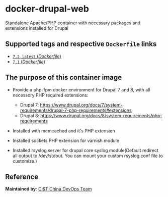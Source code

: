 # docker-drupal-web
Standalone Apache/PHP container with necessary packages and extensions installed for Drupal

## Supported tags and respective `Dockerfile` links
-	[`7.2`, `latest` (*Dockerfile*)](https://github.com/ciandt-china-dev/docker-drupal-web/blob/master/php7.2/Dockerfile)
-	[`7.1` (*Dockerfile*)](https://github.com/ciandt-china-dev/docker-drupal-web/blob/master/php7.1/Dockerfile)

## The purpose of this container image

- Provide a php-fpm docker environment for Drupal 7 and 8, with all necessory PHP required extensions:
    - Drupal 7: https://www.drupal.org/docs/7/system-requirements/drupal-7-php-requirements#extensions
    - Drupal 8: https://www.drupal.org/docs/8/system-requirements/php-requirements

- Installed with memcached and it's PHP extension
- Installed sockets PHP extension for varnish module
- Installed rsyslog server for drupal core syslog module(Default redirect all output to /dev/stdout. You can mount your custom rsyslog.conf file to customize.)

## Reference
**Maintained by**:
[CI&T China DevOps Team](https://www.ciandt.com.cn)
